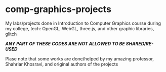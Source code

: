 # comp-graphics-projects

My labs/projects done in Introduction to Computer Graphics course during my college,
tech: OpenGL, WebGL, three.js, and other graphic libraries, glitch

**_ANY PART OF THESE CODES ARE NOT ALLOWED TO BE SHARED/RE-USED_**


Plase note that some works are done/helped by my amazing professor, Shahriar Khosravi, and original authors of the projects
